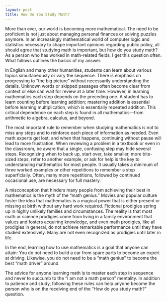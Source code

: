```yaml
---
layout: post
title: How Do You Study Math?
---
```


More than ever, our world is becoming more mathematical.  The need to be proficient is not just about managing personal finances or solving puzzles anymore.  In an increasingly mathematical world of computer logic and statistics necessary to shape important opinions regarding public policy, all should agree that studying math is important, but how do you study math?  As a person who has worked in math-related fields, I get this question often.  What follows outlines the basics of my answer.  

In English and many other humanities, students can learn about various topics simultaneously or vary the sequence.  There is emphasis on progressing to “the big picture” without necessarily understanding the details.   Unknown words or skipped passages often become clear from context or else can wait for review at a later time.  However, in learning mathematics each step depends on the preceding one.  A student has to learn counting before learning addition; mastering addition is essential before learning multiplication, which is essentially repeated addition.  This critical dependence on each step is found in all mathematics—from arithmetic to algebra, calculus, and beyond.

The most important rule to remember when studying mathematics is not to miss any steps and to reinforce each piece of information as needed.  Even math experts get lost, and when that happens, continuing without pause will lead to more frustration.  When reviewing a problem in a textbook or even in the classroom, be aware that a single, confusing step may hide several steps.  Recognizing when to back up, start over, take smaller, more bite-sized steps, refer to another example, or ask for help is the key to understanding mathematics for most people.  It usually takes a minimum of three worked examples or other repetitions to remember a step superficially.  Often, many more repetitions, followed by continued occasional use, are necessary for full mastery. 

A misconception that hinders many people from achieving their best in mathematics is the myth of the “math genius.”  Movies and popular culture foster the idea that mathematics is a magical power that is either present or missing at birth without any hard work required.  Fictional prodigies spring up in highly unlikely families and circumstances.  The reality is that most math or science prodigies come from living in a family environment that values and fosters acquiring knowledge, and even math prodigies, like all prodigies in general, do not achieve remarkable performance until they have studied extensively. Many are not even recognized as prodigies until later in life.  

In the end, learning how to use mathematics is a goal that anyone can attain:  You do not need to build a car from spare parts to become an expert at driving.  Likewise, you do not need to be a “math genius” to become the best “math driver” around.

The advice for anyone learning math is to master each step in sequence and never to succumb to the “I am not a math person” mentality.  In addition to patience and study, following these rules can help anyone become the person who is on the receiving end of the “How do you study math?” question.
